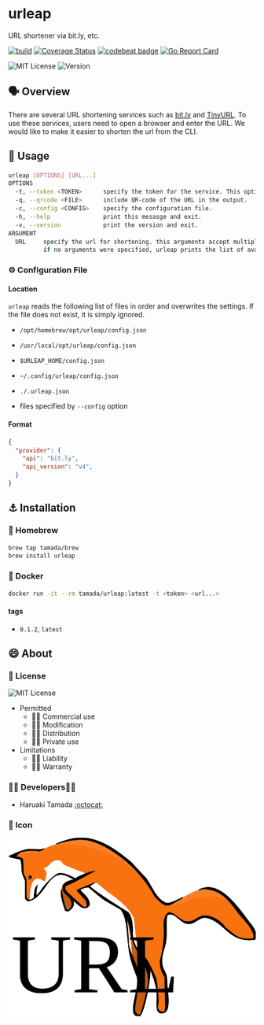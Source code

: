 # urleap

URL shortener via bit.ly, etc.

[![build](https://github.com/tamada/urleap/actions/workflows/build.yml/badge.svg)](https://github.com/tamada/urleap/actions/workflows/build.yml)
[![Coverage Status](https://coveralls.io/repos/github/tamada/urleap/badge.svg?branch=main)](https://coveralls.io/github/tamada/urleap?branch=main)
[![codebeat badge](https://codebeat.co/badges/d63e3c67-fc5d-4f27-9e81-d80861d60c20)](https://codebeat.co/projects/github-com-tamada-urleap-main)
[![Go Report Card](https://goreportcard.com/badge/github.com/tamada/urleap)](https://goreportcard.com/report/github.com/tamada/urleap)

![MIT License](https://img.shields.io/badge/Licnese-MIT%20License-informational)
![Version](https://img.shields.io/badge/Version-0.1.3-informational)

## :speaking_head: Overview

There are several URL shortening services such as [bit.ly](https://bit.ly) and [TinyURL](https://tinyurl.com/app). To use these services, users need to open a browser and enter the URL. We would like to make it easier to shorten the url from the CLI.

## :runner: Usage

```sh
urleap [OPTIONS] [URL...]
OPTIONS
  -t, --token <TOKEN>      specify the token for the service. This option is mandatory.
  -q, --qrcode <FILE>      include QR-code of the URL in the output.
  -c, --config <CONFIG>    specify the configuration file.
  -h, --help               print this mesasge and exit.
  -v, --version            print the version and exit.
ARGUMENT
  URL     specify the url for shortening. this arguments accept multiple values.
          if no arguments were specified, urleap prints the list of available shorten urls.
```

### :gear: Configuration File

#### Location

`urleap` reads the following list of files in order and overwrites the settings. 
If the file does not exist, it is simply ignored.

* `/opt/homebrew/opt/urleap/config.json`

* `/usr/local/opt/urleap/config.json`

* `$URLEAP_HOME/config.json`
* `~/.config/urleap/config.json`
* `./.urleap.json`
* files specified by `--config` option

#### Format

```json
{
  "provider": {
    "api": "bit.ly",
    "api_version": "v4",
  }
}
```

## :anchor: Installation

### :beer: Homebrew

```sh
brew tap tamada/brew
brew install urleap
```

### :whale: Docker

```sh
docker run -it --rm tamada/urleap:latest -t <token> <url...>
```

#### tags

* `0.1.2`, `latest`

## :smile: About

### :scroll: License

![MIT License](https://img.shields.io/badge/Licnese-MIT%20License-informational)

* Permitted
  * 🙆‍♀️ Commercial use
  * 🙆‍♀️ Modification
  * 🙆‍♀️ Distribution
  * 🙆‍♀️ Private use
* Limitations
  * 🙅‍♂️ Liability
  * 🙅‍♂️ Warranty

### :man_office_worker: Developers:woman_office_worker:

* Haruaki Tamada [:octocat:](https://github.com/tamada)

### :jack_o_lantern: Icon

![Icon](docs/static/images/urleap.svg)
